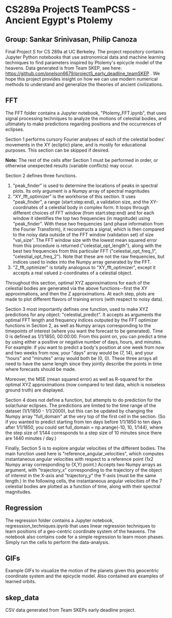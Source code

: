 # CS289a ProjectS TeamPCSS - Ancient Egypt's Ptolemy
## Group: Sankar Srinivasan, Philip Canoza

Final Project S for CS 289a at UC Berkeley.  The project repository contains Jupyter Python notebooks that use astronomical data and machine learning techniques to find parameters inspired by Ptolemy's epicycle model of the heavens. Data generated is from Team SKEP, see here: https://github.com/pnelson6679/projectS_early_deadline_teamSKEP . We hope this project provides insight on how we can use modern numerical methods to understand and generalize the theories of ancient civilizations.

## FFT
The FFT folder contains a Jupyter notebook, "Ptolemy_FFT.ipynb", that uses signal processing techniques to analyze the motions of celestial bodies, and ultimately to make predictions regarding positions and the occurrences of eclipses.

Section 1 performs cursory Fourier analyses of each of the celestial bodies' movements in the XY (ecliptic) plane, and is mostly for educational purposes. This section can be skipped if desired.

**Note:** The rest of the cells after Section 1 must be performed in order, or otherwise unexpected results (variable conflicts) may occur.

Section 2 defines three functions.
  1. "peak_finder" is used to determine the locations of peaks in spectral plots. Its only argument is a Numpy array of spectral magnitudes
  2. "XY_fft_optimizer" is the workhorse of this section. It uses "peak_finder", a range (start:step:end), a validation size, and the XY-coordinates of a celestial body in complex form. It loops through different choices of FFT window (from start:step:end) and for each window it identifies the top two frequencies (in magnitude) using  "peak_finder". With these two frequencies (and phase information from the Fourier Transform), it reconstructs a signal, which is then compared to the noisy data outside of the FFT window (validation set) of size "val_size". The FFT window size with the lowest mean squared error from this procedure is returned ("celestial_opt_length"), along with the best two frequencies from this particular FFT ("celestial_opt_freq_1", "celestial_opt_freq_2"). Note that these are not the raw frequencies, but indices used to index into the Numpy array generated by the FFT.
  3. "Z_fft_optimizer" is totally analogous to "XY_fft_optimizer", except it accepts a real valued z-coordinates of a celestial object.
  
  Throughout this section, optimal XYZ approximations for each of the celestial bodies are generated via the above functions--first the XY approximations, and then the Z approximations. At each step, plots are made to plot different flavors of training errors (with respect to noisy data).
  
Section 3 most importantly defines one function, used to make XYZ predictions for any object: "celestial_predict". It accepts as arguments the optimal FFT length and frequency indices outputed by the FFT optimizer functions in Section 2, as well as Numpy arrays corresponding to the timepoints of interest (where you want the forecast to be generated). Time 0 is defined as 1/1/1850, 00:00:00. From this point on, you can predict a time by using either a positive or negative number of days, hours, and minutes. For example: if you want to predict a body's position at one week from now and two weeks from now, your "days" array would be (7, 14), and your "hours" and "minutes" array would both be (0, 0). These three arrays all need to have the same length since they jointly describe the points in time where forecasts should be made.

Moreover, the MSE (mean squared error) as well as R-squared for the optimal XYZ approximations (now compared to test data, which is noiseless ground truth) are displayed.

Section 4 does not define a function, but attempts to do prediction for the solar/lunar eclipses. The predictions are limited to the time range of the dataset (1/1/1850 - 1/1/2000), but this can be updated by changing the Numpy array "full_domain" at the very top of the first cell in the section. (So if you wanted to predict starting from ten days before 1/1/1850 to ten days after 1/1/1850, you could set full_domain = np.arange(-10, 10, 1/144), where the step size of 1/144 corresponds to a step size of 10 minutes since there are 1440 minutes / day.)

Finally, Section 5 is to explore angular velocities of the different bodies. The main function used here is "reference_angular_velocities", which computes instantaneous angular velocities with respect to a reference point (1x2 Numpy array corresponding to (X,Y) point.) Accepts two Numpy arrays as argument, with "trajectory_x" corresponding to the trajectory of the object of interest in the X-axis and "trajectory_y" the Y-axis (must be the same length.) In the following cells, the instantaneous angular velocities of the 7 celestial bodies are plotted as a function of time, along with their spectral magnitudes.



## Regression
The regression folder contains a Jupyter notebook, regresssion_techniques.ipynb that uses linear regression techniques to learn positions of a geo-centric coordinate system of the heavens. The notebook also contains code for a simple regression to learn moon phases. Simply run the cells to perform the data-analysis.

## GIFs
Example GIFs to visualize the motion of the planets given this geocentric coordinate system and the epicycle model.  Also contained are examples of learned orbits.

## skep_data
CSV data generated from Team SKEPs early deadline project.
